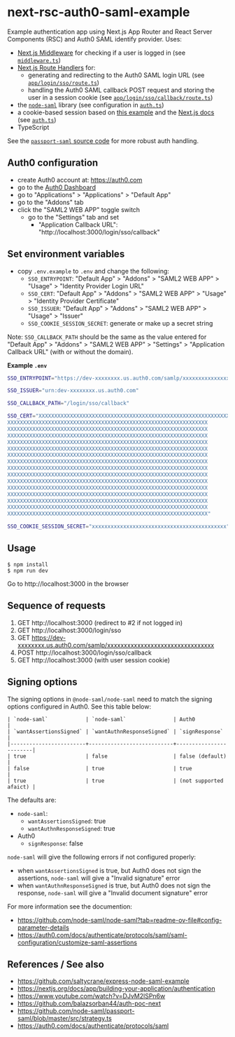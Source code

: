 # next-rsc-auth0-saml-example

Example authentication app using Next.js App Router and React Server Components (RSC) and Auth0 SAML identify provider. Uses:

- [Next.js Middleware](https://nextjs.org/docs/app/building-your-application/routing/middleware) for checking if a user is logged in (see [`middleware.ts`](/middleware.ts))
- [Next.js Route Handlers](https://nextjs.org/docs/app/building-your-application/routing/route-handlers) for:
  - generating and redirecting to the Auth0 SAML login URL (see [`app/login/sso/route.ts`](/app/login/sso/route.ts))
  - handling the Auth0 SAML callback POST request and storing the user in a session cookie (see [`app/login/sso/callback/route.ts`](/app/login/sso/callback/route.ts))
- the [`node-saml`](https://github.com/node-saml/node-saml) library (see configuration in [`auth.ts`](/auth.ts))
- a cookie-based session based on [this example](https://github.com/balazsorban44/auth-poc-next) and the [Next.js docs](https://nextjs.org/docs/app/building-your-application/authentication#cookie-based-sessions) (see [`auth.ts`](/auth.ts))
- TypeScript

See the [`passport-saml` source code](https://github.com/node-saml/passport-saml/blob/4d75de41a46abff01429f70be3e40bee3d70fbd4/src/strategy.ts) for more robust auth handling.

## Auth0 configuration

- create Auth0 account at: https://auth0.com
- go to the [Auth0 Dashboard](https://manage.auth0.com/dashboard/)
- go to "Applications" > "Applications" > "Default App"
- go to the "Addons" tab
- click the "SAML2 WEB APP" toggle switch
  - go to the "Settings" tab and set
    - "Application Callback URL": "http://localhost:3000/login/sso/callback"

## Set environment variables

- copy `.env.example` to `.env` and change the following:
  - `SSO_ENTRYPOINT`: "Default App" > "Addons" > "SAML2 WEB APP" > "Usage" > "Identity Provider Login URL"
  - `SSO_CERT`: "Default App" > "Addons" > "SAML2 WEB APP" > "Usage" > "Identity Provider Certificate"
  - `SSO_ISSUER`: "Default App" > "Addons" > "SAML2 WEB APP" > "Usage" > "Issuer"
  - `SSO_COOKIE_SESSION_SECRET`: generate or make up a secret string

Note: `SSO_CALLBACK_PATH` should be the same as the value entered for "Default App" > "Addons" > "SAML2 WEB APP" > "Settings" > "Application Callback URL" (with or without the domain).

**Example `.env`**

``` sh
SSO_ENTRYPOINT="https://dev-xxxxxxxx.us.auth0.com/samlp/xxxxxxxxxxxxxxxxxxxxxxxxxxxxxxxx"

SSO_ISSUER="urn:dev-xxxxxxxx.us.auth0.com"

SSO_CALLBACK_PATH="/login/sso/callback"

SSO_CERT="XXXXXXXXXXXXXXXXXXXXXXXXXXXXXXXXXXXXXXXXXXXXXXXXXXXXXXXXXXXXXXXX
XXXXXXXXXXXXXXXXXXXXXXXXXXXXXXXXXXXXXXXXXXXXXXXXXXXXXXXXXXXXXXXX
XXXXXXXXXXXXXXXXXXXXXXXXXXXXXXXXXXXXXXXXXXXXXXXXXXXXXXXXXXXXXXXX
XXXXXXXXXXXXXXXXXXXXXXXXXXXXXXXXXXXXXXXXXXXXXXXXXXXXXXXXXXXXXXXX
XXXXXXXXXXXXXXXXXXXXXXXXXXXXXXXXXXXXXXXXXXXXXXXXXXXXXXXXXXXXXXXX
XXXXXXXXXXXXXXXXXXXXXXXXXXXXXXXXXXXXXXXXXXXXXXXXXXXXXXXXXXXXXXXX
XXXXXXXXXXXXXXXXXXXXXXXXXXXXXXXXXXXXXXXXXXXXXXXXXXXXXXXXXXXXXXXX
XXXXXXXXXXXXXXXXXXXXXXXXXXXXXXXXXXXXXXXXXXXXXXXXXXXXXXXXXXXXXXXX
XXXXXXXXXXXXXXXXXXXXXXXXXXXXXXXXXXXXXXXXXXXXXXXXXXXXXXXXXXXXXXXX
XXXXXXXXXXXXXXXXXXXXXXXXXXXXXXXXXXXXXXXXXXXXXXXXXXXXXXXXXXXXXXXX
XXXXXXXXXXXXXXXXXXXXXXXXXXXXXXXXXXXXXXXXXXXXXXXXXXXXXXXXXXXXXXXX
XXXXXXXXXXXXXXXXXXXXXXXXXXXXXXXXXXXXXXXXXXXXXXXXXXXXXXXXXXXXXXXX
XXXXXXXXXXXXXXXXXXXXXXXXXXXXXXXXXXXXXXXXXXXXXXXXXXXXXXXXXXXXXXXX
XXXXXXXXXXXXXXXXXXXXXXXXXXXXXXXXXXXXXXXXXXXXXXXXXXXXXXXXXXXXXXXX
XXXXXXXXXXXXXXXXXXXXXXXXXXXXXXXXXXXXXXXXXXXXXXXXXXXXXXXXXXXXXXXX
XXXXXXXXXXXXXXXXXXXXXXXXXXXXXXXXXXXXXXXXXXXXXXXXXXXXXXXXXXXXXXXX"

SSO_COOKIE_SESSION_SECRET="xxxxxxxxxxxxxxxxxxxxxxxxxxxxxxxxxxxxxxxxxxx"
```

## Usage

```
$ npm install
$ npm run dev
```

Go to http://localhost:3000 in the browser

## Sequence of requests

1. GET http://localhost:3000 (redirect to #2 if not logged in)
2. GET http://localhost:3000/login/sso
3. GET https://dev-xxxxxxxx.us.auth0.com/samlp/xxxxxxxxxxxxxxxxxxxxxxxxxxxxxxxx
4. POST http://localhost:3000/login/sso/callback
5. GET http://localhost:3000 (with user session cookie)

## Signing options

The signing options in `@node-saml/node-saml` need to match the signing options configured in Auth0. See this table below:

    | `node-saml`            | `node-saml`               | Auth0                  |
    | `wantAssertionsSigned` | `wantAuthnResponseSigned` | `signResponse`         |
    |------------------------+---------------------------+------------------------|
    | true                   | false                     | false (default)        |
    | false                  | true                      | true                   |
    | true                   | true                      | (not supported afaict) |
    
The defaults are:
 - `node-saml`: 
   - `wantAssertionsSigned`: true
   - `wantAuthnResponseSigned`: true
 - Auth0
   - `signResponse`: false
   
`node-saml` will give the following errors if not configured properly:
 - when `wantAssertionsSigned` is true, but Auth0 does not sign the assertions, `node-saml` will give a "Invalid signature" error
 - when `wantAuthnResponseSigned` is true, but Auth0 does not sign the response, `node-saml` will give a "Invalid document signature" error

For more information see the documention:

- https://github.com/node-saml/node-saml?tab=readme-ov-file#config-parameter-details
- https://auth0.com/docs/authenticate/protocols/saml/saml-configuration/customize-saml-assertions

## References / See also

- https://github.com/saltycrane/express-node-saml-example
- https://nextjs.org/docs/app/building-your-application/authentication
- https://www.youtube.com/watch?v=DJvM2lSPn6w
- https://github.com/balazsorban44/auth-poc-next
- https://github.com/node-saml/passport-saml/blob/master/src/strategy.ts
- https://auth0.com/docs/authenticate/protocols/saml
